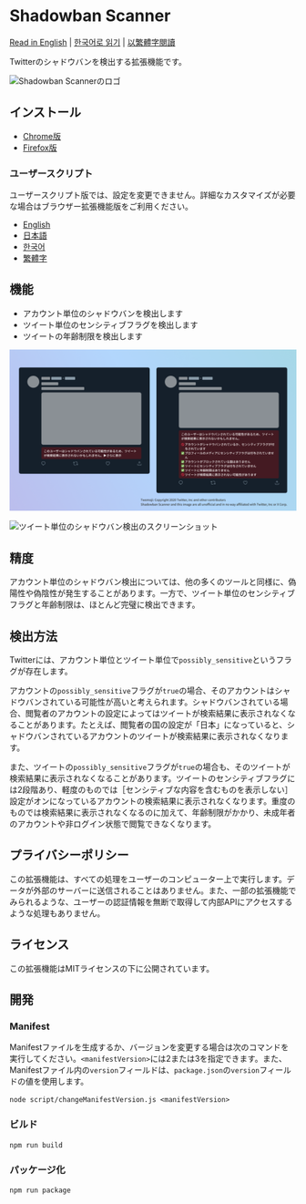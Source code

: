 # Shadowban Scanner

[Read in English](README.md) | [한국어로 읽기](README_ko.md) | [以繁體字閱讀](README_zh_tw.md)

Twitterのシャドウバンを検出する拡張機能です。

![Shadowban Scannerのロゴ](doc/image/logo.png)

## インストール

- [Chrome版](https://chrome.google.com/webstore/detail/enlganfikppbjhabhkkilafmkhifadjd/)
- [Firefox版](https://addons.mozilla.org/firefox/addon/shadowban-scanner/)

### ユーザースクリプト

ユーザースクリプト版では、設定を変更できません。詳細なカスタマイズが必要な場合はブラウザー拡張機能版をご利用ください。

- [English](https://raw.githubusercontent.com/Robot-Inventor/shadowban-scanner/main/userScript/en.user.js)
- [日本語](https://raw.githubusercontent.com/Robot-Inventor/shadowban-scanner/main/userScript/ja.user.js)
- [한국어](https://raw.githubusercontent.com/Robot-Inventor/shadowban-scanner/main/userScript/ko.user.js)
- [繁體字](https://raw.githubusercontent.com/Robot-Inventor/shadowban-scanner/main/userScript/zh-tw.user.js)

## 機能

- アカウント単位のシャドウバンを検出します
- ツイート単位のセンシティブフラグを検出します
- ツイートの年齢制限を検出します

![アカウント単位のシャドウバン検出のスクリーンショット](doc/image/screenshot2_ja.png)

![ツイート単位のシャドウバン検出のスクリーンショット](doc/image/screenshot1_ja.png)

## 精度

アカウント単位のシャドウバン検出については、他の多くのツールと同様に、偽陽性や偽陰性が発生することがあります。一方で、ツイート単位のセンシティブフラグと年齢制限は、ほとんど完璧に検出できます。

## 検出方法

Twitterには、アカウント単位とツイート単位で``possibly_sensitive``というフラグが存在します。

アカウントの``possibly_sensitive``フラグが``true``の場合、そのアカウントはシャドウバンされている可能性が高いと考えられます。シャドウバンされている場合、閲覧者のアカウントの設定によってはツイートが検索結果に表示されなくなることがあります。たとえば、閲覧者の国の設定が「日本」になっていると、シャドウバンされているアカウントのツイートが検索結果に表示されなくなります。

また、ツイートの``possibly_sensitive``フラグが``true``の場合も、そのツイートが検索結果に表示されなくなることがあります。ツイートのセンシティブフラグには2段階あり、軽度のものでは［センシティブな内容を含むものを表示しない］設定がオンになっているアカウントの検索結果に表示されなくなります。重度のものでは検索結果に表示されなくなるのに加えて、年齢制限がかかり、未成年者のアカウントや非ログイン状態で閲覧できなくなります。

## プライバシーポリシー

この拡張機能は、すべての処理をユーザーのコンピューター上で実行します。データが外部のサーバーに送信されることはありません。また、一部の拡張機能でみられるような、ユーザーの認証情報を無断で取得して内部APIにアクセスするような処理もありません。

## ライセンス

この拡張機能はMITライセンスの下に公開されています。

## 開発

### Manifest

Manifestファイルを生成するか、バージョンを変更する場合は次のコマンドを実行してください。``<manifestVersion>``には2または3を指定できます。また、Manifestファイル内の``version``フィールドは、``package.json``の``version``フィールドの値を使用します。

```console
node script/changeManifestVersion.js <manifestVersion>
```

### ビルド

```console
npm run build
```

### パッケージ化

```console
npm run package
```
